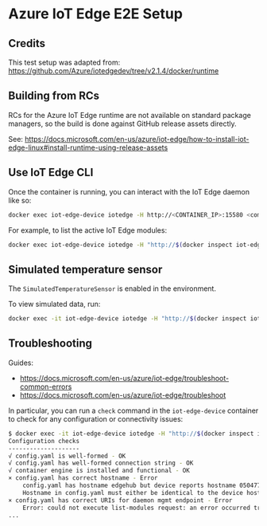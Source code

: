 # Azure IoT Edge E2E Setup

## Credits

This test setup was adapted from: https://github.com/Azure/iotedgedev/tree/v2.1.4/docker/runtime

## Building from RCs

RCs for the Azure IoT Edge runtime are not available on standard package managers, so the build is done against GitHub release assets directly.

See: https://docs.microsoft.com/en-us/azure/iot-edge/how-to-install-iot-edge-linux#install-runtime-using-release-assets

## Use IoT Edge CLI

Once the container is running, you can interact with the IoT Edge daemon like so:

```bash
docker exec iot-edge-device iotedge -H http://<CONTAINER_IP>:15580 <command>
```

For example, to list the active IoT Edge modules:

```bash
docker exec iot-edge-device iotedge -H "http://$(docker inspect iot-edge-device -f '{{range .NetworkSettings.Networks}}{{.IPAddress}}{{end}}'):15580" list
```


## Simulated temperature sensor

The `SimulatedTemperatureSensor` is enabled in the environment.

To view simulated data, run:

```bash
docker exec -it iot-edge-device iotedge -H "http://$(docker inspect iot-edge-device -f '{{range .NetworkSettings.Networks}}{{.IPAddress}}{{end}}'):15580" logs -f SimulatedTemperatureSensor
```

## Troubleshooting

Guides:

* https://docs.microsoft.com/en-us/azure/iot-edge/troubleshoot-common-errors
* https://docs.microsoft.com/en-us/azure/iot-edge/troubleshoot

In particular, you can run a `check` command in the `iot-edge-device` container to check for any configuration or connectivity issues:

```bash
$ docker exec -it iot-edge-device iotedge -H "http://$(docker inspect iot-edge-device -f '{{range .NetworkSettings.Networks}}{{.IPAddress}}{{end}}'):15580" check
Configuration checks
--------------------
√ config.yaml is well-formed - OK
√ config.yaml has well-formed connection string - OK
√ container engine is installed and functional - OK
× config.yaml has correct hostname - Error
    config.yaml has hostname edgehub but device reports hostname 0504777ae8c2.
    Hostname in config.yaml must either be identical to the device hostname or be a fully-qualified domain name that has the device hostname as the first component.
× config.yaml has correct URIs for daemon mgmt endpoint - Error
    Error: could not execute list-modules request: an error occurred trying to connect: Connection refused (os error 111)
...
```
